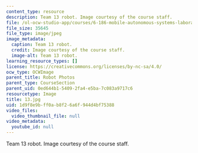 ```yaml
---
content_type: resource
description: Team 13 robot. Image courtesy of the course staff.
file: /ol-ocw-studio-app/courses/6-186-mobile-autonomous-systems-laboratory-january-iap-2005/1d9f8e9bff0ab8f26a6f944d4bf75388_13.jpg
file_size: 35645
file_type: image/jpeg
image_metadata:
  caption: Team 13 robot.
  credit: Image courtesy of the course staff.
  image-alt: Team 13 robot.
learning_resource_types: []
license: https://creativecommons.org/licenses/by-nc-sa/4.0/
ocw_type: OCWImage
parent_title: Robot Photos
parent_type: CourseSection
parent_uid: 0ed644b1-5409-2fa4-e5ba-7c083a9717c6
resourcetype: Image
title: 13.jpg
uid: 1d9f8e9b-ff0a-b8f2-6a6f-944d4bf75388
video_files:
  video_thumbnail_file: null
video_metadata:
  youtube_id: null
---
```

Team 13 robot. Image courtesy of the course staff.